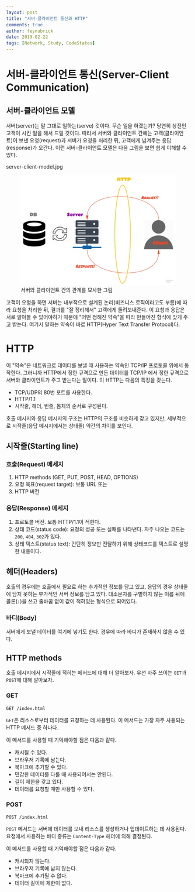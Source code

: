 ```yaml
---
layout: post
title: "서버-클라이언트 통신과 HTTP"
comments: true
author: feynubrick
date: 2019-02-22
tags: [Network, Study, CodeStates]
---
```


# 서버-클라이언트 통신(Server-Client Communication)

## 서버-클라이언트 모델

서버(server)는 말 그대로 일하는(serve) 것이다.
무슨 일을 하겠는가?
당연히 상전인 고객이 시킨 일을 해서 드릴 것이다.
따라서 서버와 클라이언트 간에는 고객(클라이언트)이 보낸 요청(request)과 서버가 요청을 처리한 뒤, 고객에게 넘겨주는 응답(response)가 오간다.
이런 서버-클라이언트 모델은 다음 그림을 보면 쉽게 이해할 수 있다.

server-client-model.jpg
<figure>
  <img src="/assets/server-client-model.jpg" alt="serverclientmodel"/>
  <figcaption>서버와 클라이언트 간의 관계를 묘사한 그림</figcaption>
</figure>

고객이 요청을 하면 서버는 내부적으로 설계된 논리(비즈니스 로직이라고도 부름)에 따라 요청을 처리한 뒤, 결과를 "잘 정리해서" 고객에게 돌려보내준다.
이 요청과 응답은 서로 알아볼 수 있어야하기 때문에 "어떤 정해진 약속"을 따라 만들어진 형식에 맞게 주고 받는다.
여기서 말하는 약속이 바로 HTTP(Hyper Text Transfer Protocol)다.

# HTTP

이 "약속"은 네트워크로 데이터를 보낼 때 사용하는 약속인 TCP/IP 프로토콜 위에서 동작한다.
그러니까 HTTP에서 정한 규격으로 만든 데이터를 TCP/IP 에서 정한 규격으로 서버와 클라이언트가 주고 받는다는 말이다.
이 HTTP는 다음의 특징을 갖는다.

- TCP/UDP의 80번 포트를 사용한다.
- HTTP/1.1
- 시작줄, 헤더, 빈줄, 몸체의 순서로 구성된다.

호출 메시지와 응답 메시지의 구조는 HTTP의 구조를 비슷하게 갖고 있지만,
세부적으로 시작줄(응답 메시지에서는 상태줄) 약간의 차이를 보인다.

## 시작줄(Starting line)

### 호출(Request) 메세지

1. HTTP methods (GET, PUT, POST, HEAD, OPTIONS)
2. 요청 목표(request target): 보통 URL 또는 
3. HTTP 버전

### 응답(Response) 메세지

1. 프로토콜 버전. 보통 HTTP/1.1이 적힌다.
2. 상태 코드(status code): 요청의 성공 또는 실패를 나타낸다. 자주 나오는 코드는 `200`, `404`, `302`가 있다.
3. 상태 텍스트(status text): 간단히 정보만 전달하기 위해 상태코드를 텍스트로 설명한 내용이다.

## 헤더(Headers)

호출의 경우에는 호출에서 필요로 하는 추가적인 정보를 담고 있고, 응답의 경우 상태줄에 담지 못하는 부가적인 서버 정보를 담고 있다.
대소문자를 구별하지 않는 이름 뒤에 콜론(`:`)을 쓰고 줄바꿈 없이 값이 적혀있는 형식으로 되어있다.

### 바디(Body)

서버에게 보낼 데이터를 여기에 넣기도 한다.
경우에 따라 바디가 존재하지 않을 수 있다.

## HTTP methods

호출 메시지에서 시작줄에 적히는 메서드에 대해 더 알아보자.
우선 자주 쓰이는 `GET`과 `POST`에 대해 알아보자.

### GET

```
GET /index.html
```

`GET`은 리소스로부터 데이터를 요청하는 데 사용된다.
이 메서드는 가장 자주 사용되는 HTTP 메서드 중 하나다.

이 메서드를 사용할 때 기억해야할 점은 다음과 같다.

- 캐시될 수 있다.
- 브라우저 기록에 남는다.
- 북마크에 추가할 수 있다.
- 민감한 데이터를 다룰 때 사용되어서는 안된다.
- 길이 제한을 갖고 있다.
- 데이터를 요청할 때만 사용할 수 있다.

### POST

```
POST /index.html
```

`POST` 메서드는 서버에 데이터를 보내 리소스를 생성하거나 업데이트하는 데 사용된다.
요청에서 사용하는 바디 종류는 `Content-Type` 헤더에 의해 결정된다.

이 메서드를 사용할 때 기억해야할 점은 다음과 같다.

- 캐시되지 않는다.
- 브라우저 기록에 남지 않는다.
- 북마크에 추가될 수 없다.
- 데이터 길이에 제한이 없다.